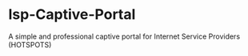 # Isp-Captive-Portal
A simple and professional captive portal for Internet Service Providers (HOTSPOTS)
